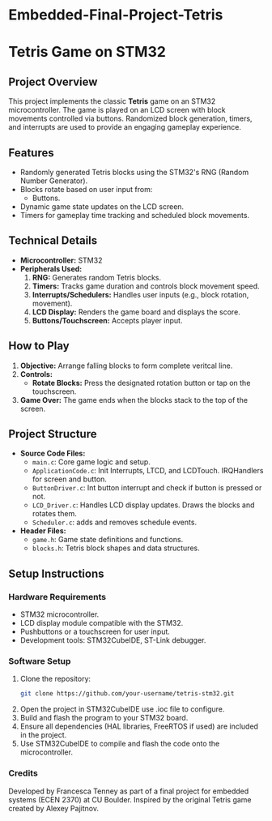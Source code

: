 # Embedded-Final-Project-Tetris

# Tetris Game on STM32

## Project Overview
This project implements the classic **Tetris** game on an STM32 microcontroller. The game is played on an LCD screen with block movements controlled via buttons. Randomized block generation, timers, and interrupts are used to provide an engaging gameplay experience.

## Features
- Randomly generated Tetris blocks using the STM32's RNG (Random Number Generator).
- Blocks rotate based on user input from:
  - Buttons.
- Dynamic game state updates on the LCD screen.
- Timers for gameplay time tracking and scheduled block movements.


## Technical Details
- **Microcontroller:** STM32
- **Peripherals Used:**
  1. **RNG:** Generates random Tetris blocks.
  2. **Timers:** Tracks game duration and controls block movement speed.
  3. **Interrupts/Schedulers:** Handles user inputs (e.g., block rotation, movement).
  4. **LCD Display:** Renders the game board and displays the score.
  5. **Buttons/Touchscreen:** Accepts player input.

## How to Play
1. **Objective:** Arrange falling blocks to form complete veritcal line.
2. **Controls:**
   - **Rotate Blocks:** Press the designated rotation button or tap on the touchscreen.
3. **Game Over:** The game ends when the blocks stack to the top of the screen.

## Project Structure
- **Source Code Files:**
  - `main.c`: Core game logic and setup.
  - `ApplicationCode.c`: Init Interrupts, LTCD, and LCDTouch. IRQHandlers for screen and button.
  - `ButtonDriver.c`: Int button interrupt and check if button is pressed or not. 
  - `LCD_Driver.c`: Handles LCD display updates. Draws the blocks and rotates them.
  - `Scheduler.c`: adds and removes schedule events. 
- **Header Files:**
  - `game.h`: Game state definitions and functions.
  - `blocks.h`: Tetris block shapes and data structures.

## Setup Instructions

### Hardware Requirements
- STM32 microcontroller.
- LCD display module compatible with the STM32.
- Pushbuttons or a touchscreen for user input.
- Development tools: STM32CubeIDE, ST-Link debugger.

### Software Setup
1. Clone the repository:
   ```bash
   git clone https://github.com/your-username/tetris-stm32.git
2. Open the project in STM32CubeIDE use .ioc file to configure.
3. Build and flash the program to your STM32 board.
4. Ensure all dependencies (HAL libraries, FreeRTOS if used) are included in the project.
5. Use STM32CubeIDE to compile and flash the code onto the microcontroller.

### Credits
Developed by Francesca Tenney as part of a final project for embedded systems (ECEN 2370) at CU Boulder. Inspired by the original Tetris game created by Alexey Pajitnov.
